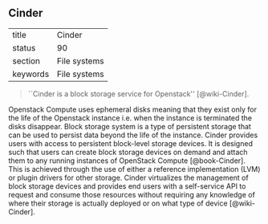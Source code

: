 ## Cinder


|          |              |
| -------- | ------------ |
| title    | Cinder       | 
| status   | 90           |
| section  | File systems |
| keywords | File systems |


      


> ``Cinder is a block storage service for Openstack'' [@wiki-Cinder].

Openstack Compute uses ephemeral disks
meaning that they exist only for the life of the Openstack instance
i.e. when the instance is terminated the disks disappear. Block
storage system is a type of persistent storage that can be used to
persist data beyond the life of the instance. Cinder provides users
with access to persistent block-level storage devices. It is designed
such that users can create block storage devices on demand and attach
them to any running instances of OpenStack
Compute [@book-Cinder]. This is achieved through the use of either
a reference implementation (LVM) or plugin drivers for other
storage. Cinder virtualizes the management of block storage devices
and provides end users with a self-service API to request and consume
those resources without requiring any knowledge of where their storage
is actually deployed or on what type of device [@wiki-Cinder].
     
